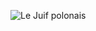 ![Le Juif polonais](https://upload.wikimedia.org/wikipedia/commons/thumb/e/ee/Fredrikke_M%C3%B8rck.jpg/250px-Fredrikke_M%C3%B8rck.jpg)